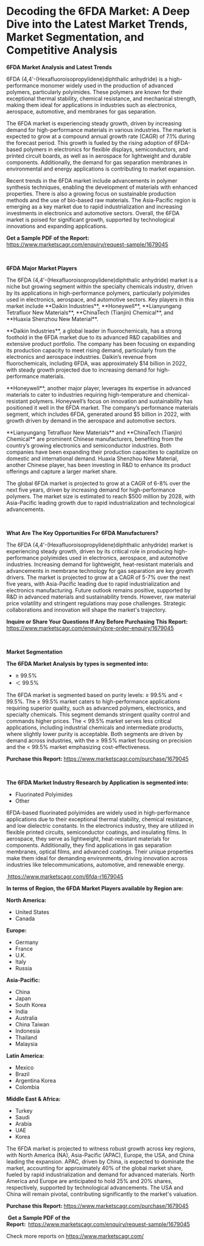 <p><h1>Decoding the 6FDA Market: A Deep Dive into the Latest Market Trends, Market Segmentation, and Competitive Analysis</h1></p><p><strong>6FDA Market Analysis and Latest Trends</strong></p>
<p><p>6FDA (4,4'-(Hexafluoroisopropylidene)diphthalic anhydride) is a high-performance monomer widely used in the production of advanced polymers, particularly polyimides. These polymers are known for their exceptional thermal stability, chemical resistance, and mechanical strength, making them ideal for applications in industries such as electronics, aerospace, automotive, and membranes for gas separation.</p><p>The 6FDA market is experiencing steady growth, driven by increasing demand for high-performance materials in various industries. The market is expected to grow at a compound annual growth rate (CAGR) of 7.1% during the forecast period. This growth is fueled by the rising adoption of 6FDA-based polymers in electronics for flexible displays, semiconductors, and printed circuit boards, as well as in aerospace for lightweight and durable components. Additionally, the demand for gas separation membranes in environmental and energy applications is contributing to market expansion.</p><p>Recent trends in the 6FDA market include advancements in polymer synthesis techniques, enabling the development of materials with enhanced properties. There is also a growing focus on sustainable production methods and the use of bio-based raw materials. The Asia-Pacific region is emerging as a key market due to rapid industrialization and increasing investments in electronics and automotive sectors. Overall, the 6FDA market is poised for significant growth, supported by technological innovations and expanding applications.</p></p>
<p><strong>Get a Sample PDF of the Report:&nbsp;</strong> <a href="https://www.marketscagr.com/enquiry/request-sample/1679045?utm_campaign=2246&utm_medium=2&utm_source=Github&utm_content=ia&utm_term=26012025&utm_id=6fda">https://www.marketscagr.com/enquiry/request-sample/1679045</a></p>
<p>&nbsp;</p>
<p><strong>6FDA Major Market Players</strong></p>
<p><p>The 6FDA (4,4'-(Hexafluoroisopropylidene)diphthalic anhydride) market is a niche but growing segment within the specialty chemicals industry, driven by its applications in high-performance polymers, particularly polyimides used in electronics, aerospace, and automotive sectors. Key players in this market include **Daikin Industries**, **Honeywell**, **Lianyungang Tetrafluor New Materials**, **ChinaTech (Tianjin) Chemical**, and **Huaxia Shenzhou New Material**.</p><p>**Daikin Industries**, a global leader in fluorochemicals, has a strong foothold in the 6FDA market due to its advanced R&D capabilities and extensive product portfolio. The company has been focusing on expanding its production capacity to meet rising demand, particularly from the electronics and aerospace industries. Daikin’s revenue from fluorochemicals, including 6FDA, was approximately $14 billion in 2022, with steady growth projected due to increasing demand for high-performance materials.</p><p>**Honeywell**, another major player, leverages its expertise in advanced materials to cater to industries requiring high-temperature and chemical-resistant polymers. Honeywell’s focus on innovation and sustainability has positioned it well in the 6FDA market. The company’s performance materials segment, which includes 6FDA, generated around $5 billion in 2022, with growth driven by demand in the aerospace and automotive sectors.</p><p>**Lianyungang Tetrafluor New Materials** and **ChinaTech (Tianjin) Chemical** are prominent Chinese manufacturers, benefiting from the country’s growing electronics and semiconductor industries. Both companies have been expanding their production capacities to capitalize on domestic and international demand. Huaxia Shenzhou New Material, another Chinese player, has been investing in R&D to enhance its product offerings and capture a larger market share.</p><p>The global 6FDA market is projected to grow at a CAGR of 6-8% over the next five years, driven by increasing demand for high-performance polymers. The market size is estimated to reach $500 million by 2028, with Asia-Pacific leading growth due to rapid industrialization and technological advancements.</p></p>
<p>&nbsp;</p>
<p><strong>What Are The Key Opportunities For 6FDA Manufacturers?</strong></p>
<p><p>The 6FDA (4,4'-(Hexafluoroisopropylidene)diphthalic anhydride) market is experiencing steady growth, driven by its critical role in producing high-performance polyimides used in electronics, aerospace, and automotive industries. Increasing demand for lightweight, heat-resistant materials and advancements in membrane technology for gas separation are key growth drivers. The market is projected to grow at a CAGR of 5-7% over the next five years, with Asia-Pacific leading due to rapid industrialization and electronics manufacturing. Future outlook remains positive, supported by R&D in advanced materials and sustainability trends. However, raw material price volatility and stringent regulations may pose challenges. Strategic collaborations and innovation will shape the market's trajectory.</p></p>
<p><strong>Inquire or Share Your Questions If Any Before Purchasing This Report:</strong> <a href="https://www.marketscagr.com/enquiry/pre-order-enquiry/1679045?utm_campaign=2246&utm_medium=2&utm_source=Github&utm_content=ia&utm_term=26012025&utm_id=6fda">https://www.marketscagr.com/enquiry/pre-order-enquiry/1679045</a></p>
<p>&nbsp;</p>
<p><strong>Market Segmentation</strong></p>
<p><strong>The 6FDA Market Analysis by types is segmented into:</strong></p>
<p><ul><li>≥ 99.5%</li><li>＜ 99.5%</li></ul></p>
<p><p>The 6FDA market is segmented based on purity levels: ≥ 99.5% and < 99.5%. The ≥ 99.5% market caters to high-performance applications requiring superior quality, such as advanced polymers, electronics, and specialty chemicals. This segment demands stringent quality control and commands higher prices. The < 99.5% market serves less critical applications, including industrial chemicals and intermediate products, where slightly lower purity is acceptable. Both segments are driven by demand across industries, with the ≥ 99.5% market focusing on precision and the < 99.5% market emphasizing cost-effectiveness.</p></p>
<p><strong>Purchase this Report:&nbsp;</strong><a href="https://www.marketscagr.com/purchase/1679045?utm_campaign=2246&utm_medium=2&utm_source=Github&utm_content=ia&utm_term=26012025&utm_id=6fda">https://www.marketscagr.com/purchase/1679045</a></p>
<p>&nbsp;</p>
<p><strong>The 6FDA Market Industry Research by Application is segmented into:</strong></p>
<p><ul><li>Fluorinated Polyimides</li><li>Other</li></ul></p>
<p><p>6FDA-based fluorinated polyimides are widely used in high-performance applications due to their exceptional thermal stability, chemical resistance, and low dielectric constants. In the electronics industry, they are utilized in flexible printed circuits, semiconductor coatings, and insulating films. In aerospace, they serve as lightweight, heat-resistant materials for components. Additionally, they find applications in gas separation membranes, optical films, and advanced coatings. Their unique properties make them ideal for demanding environments, driving innovation across industries like telecommunications, automotive, and renewable energy.</p></p>
<p><a href="https://www.marketscagr.com/6fda-r1679045?utm_campaign=2246&utm_medium=2&utm_source=Github&utm_content=ia&utm_term=26012025&utm_id=6fda">&nbsp;https://www.marketscagr.com/6fda-r1679045</a></p>
<p><strong>In terms of Region, the 6FDA Market Players available by Region are:</strong></p>
<p>
    <p> <strong> North America: </strong>
        <ul>
            <li>United States</li>
            <li>Canada</li>
        </ul>
        </p> 
    <p> <strong> Europe: </strong>
        <ul>
            <li>Germany</li>
            <li>France</li>
            <li>U.K.</li>
            <li>Italy</li>
            <li>Russia</li>
        </ul>
        </p> 
    <p> <strong> Asia-Pacific: </strong>
        <ul>
            <li>China</li>
            <li>Japan</li>
            <li>South Korea</li>
            <li>India</li>
            <li>Australia</li>
            <li>China Taiwan</li>
            <li>Indonesia</li>
            <li>Thailand</li>
            <li>Malaysia</li>
        </ul>
        </p> 
    <p> <strong> Latin America: </strong>
        <ul>
            <li>Mexico</li>
            <li>Brazil</li>
            <li>Argentina Korea</li>
            <li>Colombia</li>
        </ul>
        </p> 
    <p> <strong> Middle East & Africa: </strong>
        <ul>
            <li>Turkey</li>
            <li>Saudi</li>
            <li>Arabia</li>
            <li>UAE</li>
            <li>Korea</li>
        </ul>
    </p>
    </p>
<p><p>The 6FDA market is projected to witness robust growth across key regions, with North America (NA), Asia-Pacific (APAC), Europe, the USA, and China leading the expansion. APAC, driven by China, is expected to dominate the market, accounting for approximately 40% of the global market share, fueled by rapid industrialization and demand for advanced materials. North America and Europe are anticipated to hold 25% and 20% shares, respectively, supported by technological advancements. The USA and China will remain pivotal, contributing significantly to the market's valuation.</p></p>
<p><strong>Purchase this Report: </strong><a href="https://www.marketscagr.com/purchase/1679045?utm_campaign=2246&utm_medium=2&utm_source=Github&utm_content=ia&utm_term=26012025&utm_id=6fda">https://www.marketscagr.com/purchase/1679045</a></p>
<p>&nbsp;<strong>Get a Sample PDF of the Report:&nbsp;&nbsp;</strong><a href="https://www.marketscagr.com/enquiry/request-sample/1679045?utm_campaign=2246&utm_medium=2&utm_source=Github&utm_content=ia&utm_term=26012025&utm_id=6fda">https://www.marketscagr.com/enquiry/request-sample/1679045</a></p>
<p><strong></strong></p>
<p>Check more reports on <a href="https://www.marketscagr.com/?utm_campaign=2246&utm_medium=2&utm_source=Github&utm_content=ia&utm_term=26012025&utm_id=6fda">https://www.marketscagr.com/</a></p>